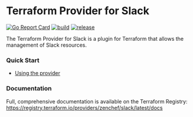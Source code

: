 # Terraform Provider for Slack

[![Go Report Card](https://goreportcard.com/badge/github.com/zenchef/terraform-provider-slack)](https://goreportcard.com/report/github.com/zenchef/terraform-provider-slack) <a href="https://github.com/zenchef/terraform-provider-slack/actions?query=workflow%3ABuild">![build](https://github.com/zenchef/terraform-provider-slack/workflows/Build/badge.svg)</a> <a href="https://github.com/zenchef/terraform-provider-slack/actions?query=workflow%3Arelease">![release](https://github.com/zenchef/terraform-provider-slack/workflows/release/badge.svg)</a>

The Terraform Provider for Slack is a plugin for Terraform that allows the
management of Slack resources.

### Quick Start

- [Using the provider ](https://registry.terraform.io/providers/zenchef/slack/latest/docs)

### Documentation

Full, comprehensive documentation is available on the Terraform Registry: https://registry.terraform.io/providers/zenchef/slack/latest/docs